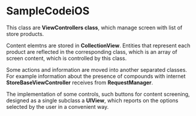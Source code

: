 # SampleCodeiOS

This class are **ViewControllers class**, which manage screen with list of store products.

Content elemtns are stored in **CollectionView**. Entities that represent each product are reflected in the corresponding class, which is an array of screen content, which is controlled by this class.

Some actions and information are moved into another separated classes. For example information about the presence of compounds with internet **StoreBaseViewController** receives from **RequestManager**.

The implementation of some controls, such buttons for content screening, designed as a single subclass a **UIView**, which reports on the options selected by the user in a convenient way.
